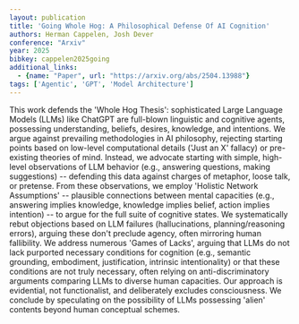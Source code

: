 ```yaml
---
layout: publication
title: 'Going Whole Hog: A Philosophical Defense Of AI Cognition'
authors: Herman Cappelen, Josh Dever
conference: "Arxiv"
year: 2025
bibkey: cappelen2025going
additional_links:
  - {name: "Paper", url: "https://arxiv.org/abs/2504.13988"}
tags: ['Agentic', 'GPT', 'Model Architecture']
---
```

This work defends the 'Whole Hog Thesis': sophisticated Large Language Models
(LLMs) like ChatGPT are full-blown linguistic and cognitive agents, possessing
understanding, beliefs, desires, knowledge, and intentions. We argue against
prevailing methodologies in AI philosophy, rejecting starting points based on
low-level computational details ('Just an X' fallacy) or pre-existing theories
of mind. Instead, we advocate starting with simple, high-level observations of
LLM behavior (e.g., answering questions, making suggestions) -- defending this
data against charges of metaphor, loose talk, or pretense. From these
observations, we employ 'Holistic Network Assumptions' -- plausible connections
between mental capacities (e.g., answering implies knowledge, knowledge implies
belief, action implies intention) -- to argue for the full suite of cognitive
states. We systematically rebut objections based on LLM failures
(hallucinations, planning/reasoning errors), arguing these don't preclude
agency, often mirroring human fallibility. We address numerous 'Games of
Lacks', arguing that LLMs do not lack purported necessary conditions for
cognition (e.g., semantic grounding, embodiment, justification, intrinsic
intentionality) or that these conditions are not truly necessary, often relying
on anti-discriminatory arguments comparing LLMs to diverse human capacities.
Our approach is evidential, not functionalist, and deliberately excludes
consciousness. We conclude by speculating on the possibility of LLMs possessing
'alien' contents beyond human conceptual schemes.
